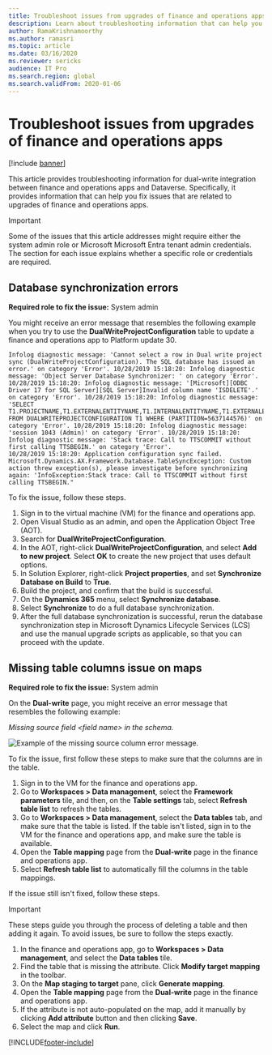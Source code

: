 ```yaml
---
title: Troubleshoot issues from upgrades of finance and operations apps
description: Learn about troubleshooting information that can help you fix issues that are related to upgrades of finance and operations apps.
author: RamaKrishnamoorthy
ms.author: ramasri
ms.topic: article
ms.date: 03/16/2020
ms.reviewer: sericks
audience: IT Pro
ms.search.region: global
ms.search.validFrom: 2020-01-06
---
```


# Troubleshoot issues from upgrades of finance and operations apps

[!include [banner](../../includes/banner.md)]





This article provides troubleshooting information for dual-write integration between finance and operations apps and Dataverse. Specifically, it provides information that can help you fix issues that are related to upgrades of finance and operations apps.

> [!IMPORTANT]
> Some of the issues that this article addresses might require either the system admin role or Microsoft Microsoft Entra tenant admin credentials. The section for each issue explains whether a specific role or credentials are required.

## Database synchronization errors

**Required role to fix the issue:** System admin

You might receive an error message that resembles the following example when you try to use the **DualWriteProjectConfiguration** table to update a finance and operations app to Platform update 30.

```console
Infolog diagnostic message: 'Cannot select a row in Dual write project sync (DualWriteProjectConfiguration). The SQL database has issued an error.' on category 'Error'. 10/28/2019 15:18:20: Infolog diagnostic message: 'Object Server Database Synchronizer: ' on category 'Error'. 10/28/2019 15:18:20: Infolog diagnostic message: '[Microsoft][ODBC Driver 17 for SQL Server][SQL Server]Invalid column name 'ISDELETE'.' on category 'Error'. 10/28/2019 15:18:20: Infolog diagnostic message: 'SELECT T1.PROJECTNAME,T1.EXTERNALENTITYNAME,T1.INTERNALENTITYNAME,T1.EXTERNALENVIRONMENTURL,T1.STATUS,T1.ENABLEBATCHLOOKUP,T1.PARTITIONMAP,T1.QUERYFILTEREXPRESSION,T1.INTEGRATIONKEY,T1.ISDELETE,T1.ISDEBUGMODE,T1.RECVERSION,T1.PARTITION,T1.RECID FROM DUALWRITEPROJECTCONFIGURATION T1 WHERE (PARTITION=5637144576)' on category 'Error'. 10/28/2019 15:18:20: Infolog diagnostic message: 'session 1043 (Admin)' on category 'Error'. 10/28/2019 15:18:20: Infolog diagnostic message: 'Stack trace: Call to TTSCOMMIT without first calling TTSBEGIN.' on category 'Error'.
10/28/2019 15:18:20: Application configuration sync failed.
Microsoft.Dynamics.AX.Framework.Database.TableSyncException: Custom action threw exception(s), please investigate before synchronizing again: 'InfoException:Stack trace: Call to TTSCOMMIT without first calling TTSBEGIN."
```

To fix the issue, follow these steps.

1. Sign in to the virtual machine (VM) for the finance and operations app.
2. Open Visual Studio as an admin, and open the Application Object Tree (AOT).
3. Search for **DualWriteProjectConfiguration**.
4. In the AOT, right-click **DualWriteProjectConfiguration**, and select **Add to new project**. Select **OK** to create the new project that uses default options.
5. In Solution Explorer, right-click **Project properties**, and set **Synchronize Database on Build** to **True**.
6. Build the project, and confirm that the build is successful.
7. On the **Dynamics 365** menu, select **Synchronize database**.
8. Select **Synchronize** to do a full database synchronization.
9. After the full database synchronization is successful, rerun the database synchronization step in Microsoft Dynamics Lifecycle Services (LCS) and use the manual upgrade scripts as applicable, so that you can proceed with the update.

## Missing table columns issue on maps

**Required role to fix the issue:** System admin

On the **Dual-write** page, you might receive an error message that resembles the following example:

*Missing source field \<field name\> in the schema.*

![Example of the missing source column error message.](media/error_missing_field.png)

To fix the issue, first follow these steps to make sure that the columns are in the table.

1. Sign in to the VM for the finance and operations app.
2. Go to **Workspaces \> Data management**, select the **Framework parameters** tile, and then, on the **Table settings** tab, select **Refresh table list** to refresh the tables.
3. Go to **Workspaces \> Data management**, select the **Data tables** tab, and make sure that the table is listed. If the table isn't listed, sign in to the VM for the finance and operations app, and make sure the table is available.
4. Open the **Table mapping** page from the **Dual-write** page in the finance and operations app.
5. Select **Refresh table list** to automatically fill the columns in the table mappings.

If the issue still isn't fixed, follow these steps.

> [!IMPORTANT]
> These steps guide you through the process of deleting a table and then adding it again. To avoid issues, be sure to follow the steps exactly.

1. In the finance and operations app, go to **Workspaces \> Data management**, and select the **Data tables** tile.
2. Find the table that is missing the attribute. Click **Modify target mapping** in the toolbar.
3. On the **Map staging to target** pane, click **Generate mapping**.
4. Open the **Table mapping** page from the **Dual-write** page in the finance and operations app.
5. If the attribute is not auto-populated on the map, add it manually by clicking **Add attribute** button and then clicking **Save**. 
6. Select the map and click **Run**.


[!INCLUDE[footer-include](../../../../includes/footer-banner.md)]